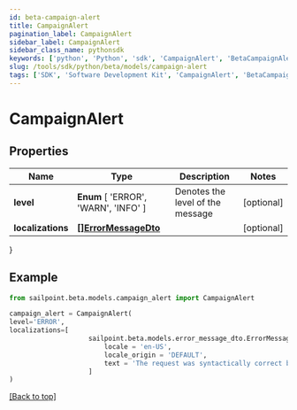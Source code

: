 ```yaml
---
id: beta-campaign-alert
title: CampaignAlert
pagination_label: CampaignAlert
sidebar_label: CampaignAlert
sidebar_class_name: pythonsdk
keywords: ['python', 'Python', 'sdk', 'CampaignAlert', 'BetaCampaignAlert']
slug: /tools/sdk/python/beta/models/campaign-alert
tags: ['SDK', 'Software Development Kit', 'CampaignAlert', 'BetaCampaignAlert']
---
```


# CampaignAlert

## Properties

| Name | Type | Description | Notes |
| --- | --- | --- | --- |
| **level** | **Enum** [ 'ERROR', 'WARN', 'INFO' ] | Denotes the level of the message | [optional] |
| **localizations** | [**[]ErrorMessageDto**](error-message-dto) |  | [optional] |

}

## Example

```python
from sailpoint.beta.models.campaign_alert import CampaignAlert

campaign_alert = CampaignAlert(
level='ERROR',
localizations=[
                    sailpoint.beta.models.error_message_dto.ErrorMessageDto(
                        locale = 'en-US',
                        locale_origin = 'DEFAULT',
                        text = 'The request was syntactically correct but its content is semantically invalid.', )
                    ]
)

```

[[Back to top]](#)
